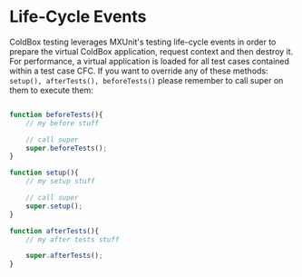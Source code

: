 # Life-Cycle Events

ColdBox testing leverages MXUnit's testing life-cycle events in order to prepare the virtual ColdBox application, request context and then destroy it. For performance, a virtual application is loaded for all test cases contained within a test case CFC. If you want to override any of these methods: `setup(), afterTests(), beforeTests()` please remember to call super on them to execute them:

```js

function beforeTests(){
	// my before stuff

	// call super
	super.beforeTests();
}

function setup(){
	// my setup stuff

	// call super
	super.setup();
}

function afterTests(){
	// my after tests stuff

	super.afterTests();
}
```


